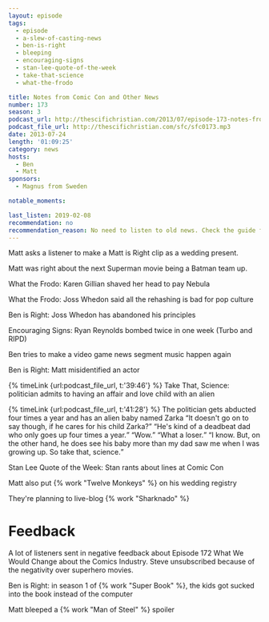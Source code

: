```yaml
---
layout: episode
tags:
  - episode
  - a-slew-of-casting-news
  - ben-is-right
  - bleeping
  - encouraging-signs
  - stan-lee-quote-of-the-week
  - take-that-science
  - what-the-frodo

title: Notes from Comic Con and Other News
number: 173
season: 3
podcast_url: http://thescifichristian.com/2013/07/episode-173-notes-from-comic-con-and-other-news/
podcast_file_url: http://thescifichristian.com/sfc/sfc0173.mp3
date: 2013-07-24
length: '01:09:25'
category: news
hosts:
  - Ben
  - Matt
sponsors:
  - Magnus from Sweden

notable_moments:

last_listen: 2019-02-08
recommendation: no
recommendation_reason: No need to listen to old news. Check the guide for what's interesting in hindsight.
---
```

Matt asks a listener to make a Matt is Right clip as a wedding present.

Matt was right about the next Superman movie being a Batman team up. 

What the Frodo: Karen Gillian shaved her head to pay Nebula

What the Frodo: Joss Whedon said all the rehashing is bad for pop culture

Ben is Right: Joss Whedon has abandoned his principles

Encouraging Signs: Ryan Reynolds bombed twice in one week (Turbo and RIPD)

Ben tries to make a video game news segment music happen again

Ben is Right: Matt misidentified an actor

{% timeLink {url:podcast_file_url, t:'39:46'} %} Take That, Science: politician admits to having an affair and love child with an alien

<div class="quote">
  {% timeLink {url:podcast_file_url, t:'41:28'} %}
  <span class="quote-context is-size-6">The politician gets abducted four times a year and has an alien baby named Zarka</span>
  <q class="matt">It doesn't go on to say though, if he cares for his child Zarka?</q>
  <q class="ben">He's kind of a deadbeat dad who only goes up four times a year.</q>
  <q class="matt">Wow.</q>
  <q class="ben">What a loser.</q>
  <q class="matt">I know. But, on the other hand, he does see his baby more than my dad saw me when I was growing up. So take that, science.</q>
</div>

Stan Lee Quote of the Week: Stan rants about lines at Comic Con

Matt also put {% work "Twelve Monkeys" %} on his wedding registry

They're planning to live-blog {% work "Sharknado" %}



# Feedback 
A lot of listeners sent in negative feedback about Episode 172 What We Would Change about the Comics Industry. Steve unsubscribed because of the negativity over superhero movies.

Ben is Right: in season 1 of {% work "Super Book" %}, the kids got sucked into the book instead of the computer

Matt bleeped a {% work "Man of Steel" %} spoiler